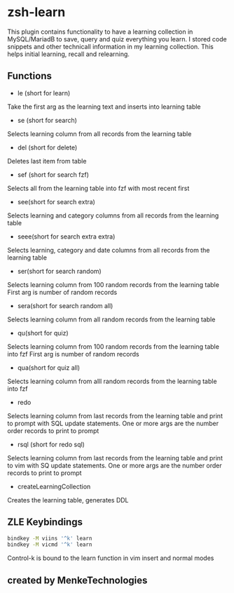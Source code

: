 # zsh-learn


This plugin contains functionality to have a learning collection in MySQL/MariadB to save, query and quiz everything you learn.
I stored code snippets and other technicall information in my learning collection.
This helps initial learning, recall and relearning.

## Functions

- le (short for learn)

Take the first arg as the learning text and inserts into learning table

- se (short for search)

Selects learning column from all records from the learning table

- del (short for delete)

Deletes last item from table

- sef (short for search fzf)

Selects all from the learning table into fzf with most recent first

- see(short for search extra)


Selects learning and category columns from all records from the learning table

- seee(short for search extra extra)


Selects learning, category and date columns from all records from the learning table

- ser(short for search random)


Selects learning column from 100 random records from the learning table
First arg is number of random records

- sera(short for search random all)


Selects learning column from all random records from the learning table

- qu(short for quiz)


Selects learning column from 100 random records from the learning table into fzf
First arg is number of random records

- qua(short for quiz all)


Selects learning column from alll random records from the learning table into fzf


- redo

Selects learning column from last records from the learning table and print to prompt with SQL update statements.
One or more args are the number order records to print to prompt

- rsql (short for redo sql)


Selects learning column from last records from the learning table and print to vim with SQ update statements.
One or more args are the number order records to print to prompt

- createLearningCollection

Creates the learning table, generates DDL


## ZLE Keybindings
```sh
bindkey -M viins '^k' learn
bindkey -M vicmd '^k' learn
```

Control-k is bound to the learn function in vim insert and normal modes


## created by MenkeTechnologies
